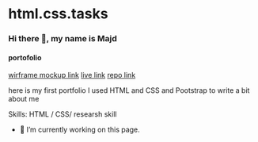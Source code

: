 # html.css.tasks
### Hi there 👋, my name is Majd 
#### portofolio
[wirframe mockup link](https://miro.com/app/board/uXjVOGDb1V0=/?invite_link_id=142719704024)
[live link](https://majdalbalawneh.github.io/project1/)
[repo link](https://github.com/majdalbalawneh/project1)

here is my first portfolio I used HTML and CSS and Pootstrap to write a bit about me

Skills:  HTML / CSS/ researsh skill 

- 🔭 I’m currently working on this page. 





